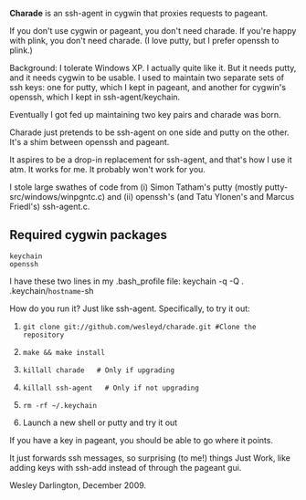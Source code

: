 **Charade** is an ssh-agent in cygwin that proxies requests to pageant.

If you don't use cygwin or pageant, you don't need charade.
If you're happy with plink, you don't need charade.
(I love putty, but I prefer openssh to plink.)

Background: I tolerate Windows XP. I actually quite like it. But it
needs putty, and it needs cygwin to be usable. I used to maintain
two separate sets of ssh keys: one for putty, which I kept in pageant,
and another for cygwin's openssh, which I kept in ssh-agent/keychain.

Eventually I got fed up maintaining two key pairs and charade was born.

Charade just pretends to be ssh-agent on one side and putty on the other.
It's a shim between openssh and pageant.

It aspires to be a drop-in replacement for ssh-agent, and that's how I use 
it atm. It works for me. It probably won't work for you.

I stole large swathes of code from (i) Simon Tatham's putty (mostly
putty-src/windows/winpgntc.c) and (ii) openssh's (and Tatu Ylonen's 
and Marcus Friedl's) ssh-agent.c.

Required cygwin packages
------------------------
    keychain
    openssh

I have these two lines in my .bash_profile file:
    keychain -q -Q
    . .keychain/`hostname`-sh

How do you run it? Just like ssh-agent. Specifically, to try it out:

1.     git clone git://github.com/wesleyd/charade.git #Clone the repository

2.     make && make install

3.     killall charade   # Only if upgrading

4.     killall ssh-agent   # Only if not upgrading

5.     rm -rf ~/.keychain

6. Launch a new shell or putty and try it out

If you have a key in pageant, you should be able to go where it points.

It just forwards ssh messages, so surprising (to me!) things Just Work,
like adding keys with ssh-add instead of through the pageant gui.

Wesley Darlington, December 2009.
